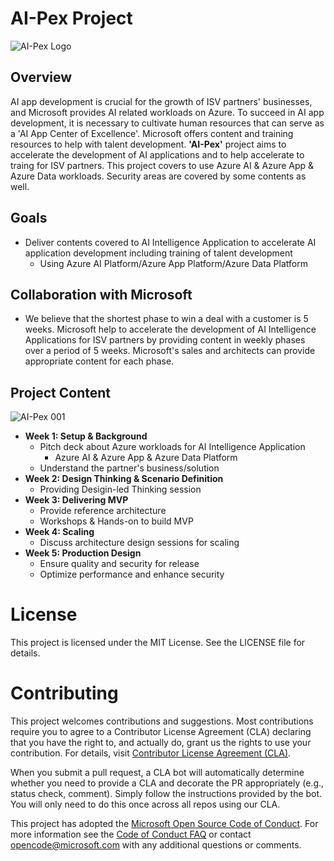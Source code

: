 # AI-Pex Project
![AI-Pex Logo](https://github.com/user-attachments/assets/adbf4ea0-3075-4a77-bf77-166bb4701916)

## Overview
AI app development is crucial for the growth of ISV partners' businesses, and Microsoft provides AI related workloads on Azure. To succeed in AI app development, it is necessary to cultivate human resources that can serve as a 'AI App Center of Excellence'. Microsoft offers content and training resources to help with talent development. **'AI-Pex'** project aims to accelerate the development of AI applications and to help accelerate to traing for ISV partners. This project covers to use Azure AI & Azure App & Azure Data workloads. Security areas are covered by some contents as well. 

## Goals
- Deliver contents covered to AI Intelligence Application to accelerate AI application development including training of talent development
  - Using Azure AI Platform/Azure App Platform/Azure Data Platform

## Collaboration with Microsoft
- We believe that the shortest phase to win a deal with a customer is 5 weeks. Microsoft help to accelerate the development of AI Intelligence Applications for ISV partners by providing content in weekly phases over a period of 5 weeks. Microsoft's sales and architects can provide appropriate content for each phase.

## Project Content
![AI-Pex 001](https://github.com/user-attachments/assets/f4771681-250a-47a9-bb70-3831ecb82e80)

- **Week 1: Setup & Background**
  - Pitch deck about Azure workloads for AI Intelligence Application
    - Azure AI & Azure App & Azure Data Platform
  - Understand the partner's business/solution
- **Week 2: Design Thinking & Scenario Definition**
  - Providing Desigin-led Thinking session
- **Week 3: Delivering MVP**
  - Provide reference architecture
  - Workshops & Hands-on to build MVP
- **Week 4: Scaling**
  - Discuss architecture design sessions for scaling
- **Week 5: Production Design**
  - Ensure quality and security for release
  - Optimize performance and enhance security

# License
This project is licensed under the MIT License. See the LICENSE file for details.

# Contributing

This project welcomes contributions and suggestions.  Most contributions require you to agree to a
Contributor License Agreement (CLA) declaring that you have the right to, and actually do, grant us
the rights to use your contribution. For details, visit [Contributor License Agreement (CLA)](https://cla.opensource.microsoft.com).

When you submit a pull request, a CLA bot will automatically determine whether you need to provide
a CLA and decorate the PR appropriately (e.g., status check, comment). Simply follow the instructions
provided by the bot. You will only need to do this once across all repos using our CLA.

This project has adopted the [Microsoft Open Source Code of Conduct](https://opensource.microsoft.com/codeofconduct/).
For more information see the [Code of Conduct FAQ](https://opensource.microsoft.com/codeofconduct/faq/) or
contact [opencode@microsoft.com](mailto:opencode@microsoft.com) with any additional questions or comments.